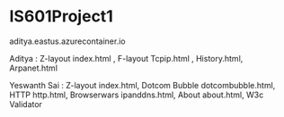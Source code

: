 # IS601Project1


aditya.eastus.azurecontainer.io

Aditya : Z-layout index.html , 
         F-layout Tcpip.html , History.html, Arpanet.html


Yeswanth Sai : Z-layout index.html, Dotcom Bubble dotcombubble.html, HTTP http.html, Browserwars ipanddns.html, About about.html, W3c Validator 
